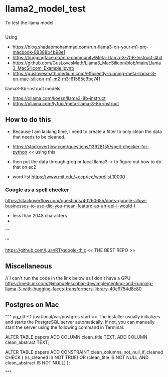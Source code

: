 # llama2_model_test
To test the llama model


## 

Using
- https://blog.shadabmohammad.com/run-llama3-on-your-m1-pro-macbook-08388b4b98e1
- https://huggingface.co/mlx-community/Meta-Llama-3-70B-Instruct-4bit
- https://github.com/GusLovesMath/Llama3_MacSilicon/blob/main/Llama3_MacSilicom_Example.ipynb
- https://guslovesmath.medium.com/efficiently-running-meta-llama-3-on-mac-silicon-m1-m2-m3-61585c9bc741

llama3-8b-instruct models
- https://ollama.com/koesn/llama3-8b-instruct
- https://ollama.com/lyfuci/meta-llama-3-8b-instruct





## How to do this
- Because I am lacking time, I need to create a filter to only clean the data that needs to be cleaned. 
- https://stackoverflow.com/questions/13928155/spell-checker-for-python << using this
- then put the data through groq or local llama3 -> to figure out how to do that on ec2

- word list https://www.mit.edu/~ecprice/wordlist.10000


### Google as a spell checker
https://stackoverflow.com/questions/40260655/does-google-allow-businesses-to-use-did-you-mean-feature-as-an-api-i-would-l
- less than 2048 characters
- 
'''
<script async src="https://cse.google.com/cse.js?cx=871059d55d47741ac">
</script>
<div class="gcse-search"></div>
'''

https://github.com/LuanRT/google-this << THE BEST REPO >>

## Miscellaneous
// I can't run the code in the link below as I don't have a GPU
https://medium.com/@manuelescobar-dev/implementing-and-running-llama-3-with-hugging-faces-transformers-library-40e9754d8c80


## Postgres on Mac
"""
pg_ctl -D /usr/local/var/postgres start >> The installer usually initializes and starts the PostgreSQL server automatically. If not, you can manually start the server using the following command in Terminal:


ALTER TABLE papers
ADD COLUMN clean_title TEXT,
ADD COLUMN clean_abstract TEXT;

ALTER TABLE papers
ADD CONSTRAINT clean_columns_not_null_if_cleaned
CHECK (
    (is_cleaned IS NOT TRUE) OR
    (clean_title IS NOT NULL AND clean_abstract IS NOT NULL)
);


"""
